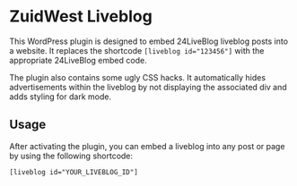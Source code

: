 # ZuidWest Liveblog

This WordPress plugin is designed to embed 24LiveBlog liveblog posts into a website. It replaces the shortcode `[liveblog id="123456"]` with the appropriate 24LiveBlog embed code.

The plugin also contains some ugly CSS hacks. It automatically hides advertisements within the liveblog by not displaying the associated div and adds styling for dark mode.

## Usage

After activating the plugin, you can embed a liveblog into any post or page by using the following shortcode:

```html
[liveblog id="YOUR_LIVEBLOG_ID"]
```
